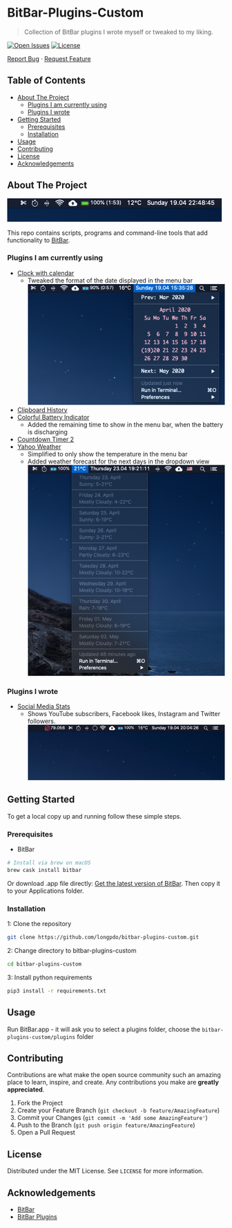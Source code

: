 # BitBar-Plugins-Custom <!-- omit in toc -->

> Collection of BitBar plugins I wrote myself or tweaked to my liking.

[![Open Issues](https://badgen.net/github/open-issues/longpdo/bitbar-plugins-custom)](https://github.com/longpdo/bitbar-plugins-custom/issues)
[![License](https://badgen.net/github/license/longpdo/bitbar-plugins-custom)](LICENSE)

[Report Bug](https://github.com/longpdo/bitbar-plugins-custom/issues) · [Request Feature](https://github.com/longpdo/bitbar-plugins-custom/issues)

<!-- TABLE OF CONTENTS -->
## Table of Contents <!-- omit in toc -->

* [About The Project](#about-the-project)
  * [Plugins I am currently using](#plugins-i-am-currently-using)
  * [Plugins I wrote](#plugins-i-wrote)
* [Getting Started](#getting-started)
  * [Prerequisites](#prerequisites)
  * [Installation](#installation)
* [Usage](#usage)
* [Contributing](#contributing)
* [License](#license)
* [Acknowledgements](#acknowledgements)

<!-- ABOUT THE PROJECT -->
## About The Project

[![Product Screenshot][product-screenshot]](https://github.com/longpdo/bitbar-plugins-custom)

This repo contains scripts, programs and command-line tools that add functionality to [BitBar](https://github.com/matryer/bitbar#get-started).

### Plugins I am currently using

* [Clock with calendar](https://getbitbar.com/plugins/Time/CalendarLite.1m.sh)
  * Tweaked the format of the date displayed in the menu bar
[![CalenderLite Screenshot][calendarlite-screenshot]](https://github.com/longpdo/bitbar-plugins-custom/blob/master/plugins/CalendarLite.1s.sh)
* [Clipboard History](https://getbitbar.com/plugins/System/clipboard-history.3s.sh)
* [Colorful Battery Indicator](https://getbitbar.com/plugins/System/ColorfulBatteryLevel.5s.sh)
  * Added the remaining time to show in the menu bar, when the battery is discharging
* [Countdown Timer 2](https://getbitbar.com/plugins/Time/countdown_timer_2.1s.py)
* [Yahoo Weather](https://getbitbar.com/plugins/Weather/yahoo-weather.5m.py)
  * Simplified to only show the temperature in the menu bar
  * Added weather forecast for the next days in the dropdown view
[![Yahoo Weather Screenshot][yahoo-weather-screenshot]](https://github.com/longpdo/bitbar-plugins-custom/blob/master/plugins/yahoo-weather.1h.py)

### Plugins I wrote

* [Social Media Stats](https://getbitbar.com/plugins/Web/Instagram/social_media_stats.1h.py)
  * Shows YouTube subscribers, Facebook likes, Instagram and Twitter followers.
[![Social Media Stats Screenshot][social-media-stats-screenshot]](https://github.com/longpdo/bitbar-plugins-custom/blob/master/plugins/yahoo-weather.1h.py)

<!-- GETTING STARTED -->
## Getting Started

To get a local copy up and running follow these simple steps.

### Prerequisites

* BitBar

```sh
# Install via brew on macOS
brew cask install bitbar
```

Or download .app file directly: [Get the latest version of BitBar](https://github.com/matryer/bitbar/releases). Then copy it to your Applications folder.

### Installation

1: Clone the repository

```sh
git clone https://github.com/longpdo/bitbar-plugins-custom.git
```

2: Change directory to bitbar-plugins-custom

```sh
cd bitbar-plugins-custom
```

3: Install python requirements

```sh
pip3 install -r requirements.txt
```

<!-- USAGE EXAMPLES -->
## Usage

Run BitBar.app - it will ask you to select a plugins folder, choose the `bitbar-plugins-custom/plugins` folder

<!-- CONTRIBUTING -->
## Contributing

Contributions are what make the open source community such an amazing place to learn, inspire, and create. Any contributions you make are **greatly appreciated**.

1. Fork the Project
2. Create your Feature Branch (`git checkout -b feature/AmazingFeature`)
3. Commit your Changes (`git commit -m 'Add some AmazingFeature'`)
4. Push to the Branch (`git push origin feature/AmazingFeature`)
5. Open a Pull Request

<!-- LICENSE -->
## License

Distributed under the MIT License. See `LICENSE` for more information.

<!-- ACKNOWLEDGEMENTS -->
## Acknowledgements

* [BitBar](https://github.com/matryer/bitbar)
* [BitBar Plugins](https://github.com/matryer/bitbar-plugins)

<!-- MARKDOWN LINKS & IMAGES -->
[product-screenshot]: images/screenshot.png
[calendarlite-screenshot]: images/CalendarLite.png
[social-media-stats-screenshot]: images/social_media_stats.gif
[yahoo-weather-screenshot]: images/yahoo-weather.png
